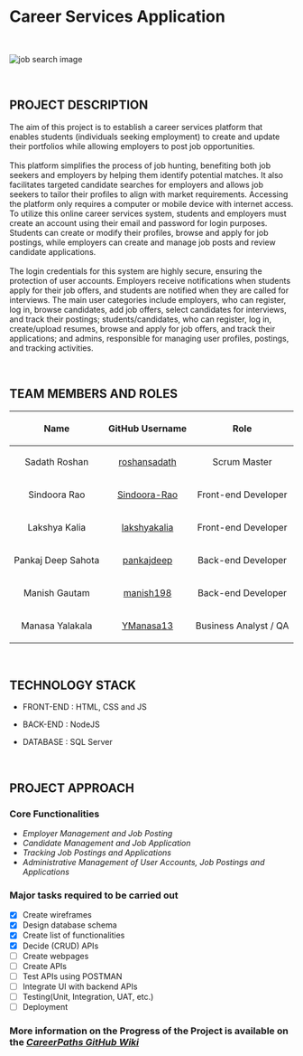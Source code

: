 # **Career Services Application**
&nbsp;

![job search image](https://d2zp5xs5cp8zlg.cloudfront.net/image-38279-800.jpg)

&nbsp;
## **PROJECT DESCRIPTION**
The aim of this project is to establish a career services platform that enables students (individuals seeking employment) to create and update their portfolios while allowing employers to post job opportunities.\
\
 This platform simplifies the process of job hunting, benefiting both job seekers and employers by helping them identify potential matches. It also facilitates targeted candidate searches for employers and allows job seekers to tailor their profiles to align with market requirements. Accessing the platform only requires a computer or mobile device with internet access. To utilize this online career services system, students and employers must create an account using their email and password for login purposes. Students can create or modify their profiles, browse and apply for job postings, while employers can create and manage job posts and review candidate applications.\
\
 The login credentials for this system are highly secure, ensuring the protection of user accounts. Employers receive notifications when students apply for their job offers, and students are notified when they are called for interviews. The main user categories include employers, who can register, log in, browse candidates, add job offers, select candidates for interviews, and track their postings; students/candidates, who can register, log in, create/upload resumes, browse and apply for job offers, and track their applications; and admins, responsible for managing user profiles, postings, and tracking activities.

&nbsp;


## **TEAM MEMBERS AND ROLES**

| <p style="text-align: center;">Name</p>           |   <p style="text-align: center;">GitHub Username</p>      |   <p style="text-align: center;">Role</p>       |
| ---------------|   --------------------|   ------------|
| <p style="text-align: center;">Sadath Roshan</p>  | <p style="text-align: center;">[roshansadath](https://github.com/roshansadath)</p> | <p style="text-align: center;">Scrum Master</p>  |
| <p style="text-align: center;">Sindoora Rao</p>  | <p style="text-align: center;">[Sindoora-Rao](https://github.com/Sindoora-Rao)</p> | <p style="text-align: center;">Front-end Developer</p>  |
| <p style="text-align: center;">Lakshya Kalia</p>  | <p style="text-align: center;">[lakshyakalia](https://github.com/lakshyakalia)</p> | <p style="text-align: center;">Front-end Developer</p>  |
| <p style="text-align: center;">Pankaj Deep Sahota</p>  | <p style="text-align: center;">[pankajdeep](https://github.com/pankajdeep)</p> | <p style="text-align: center;">Back-end Developer</p>  |
| <p style="text-align: center;">Manish Gautam</p>  | <p style="text-align: center;">[manish198](https://github.com/manish198)</p> | <p style="text-align: center;">Back-end Developer</p>  |
| <p style="text-align: center;">Manasa Yalakala</p>  | <p style="text-align: center;">[YManasa13](https://github.com/YManasa13)</p> | <p style="text-align: center;">Business Analyst / QA</p>  |

&nbsp;

## **TECHNOLOGY STACK**
- FRONT-END : HTML, CSS and JS 

- BACK-END : NodeJS

- DATABASE : SQL Server

&nbsp;

## **PROJECT APPROACH**

### Core Functionalities
- *Employer Management and Job Posting*
- *Candidate Management and Job Application* 
- *Tracking Job Postings and Applications* 
- *Administrative Management of User Accounts, Job Postings and Applications*


### Major tasks required to be carried out

- [x] Create wireframes
- [x] Design database schema
- [x] Create list of functionalities
- [x] Decide (CRUD) APIs
- [ ] Create webpages
- [ ] Create APIs
- [ ] Test APIs using POSTMAN
- [ ] Integrate UI with backend APIs
- [ ] Testing(Unit, Integration, UAT, etc.)
- [ ] Deployment

### More information on the Progress of the Project is available on the [*CareerPaths GitHub Wiki*](https://github.com/roshansadath/CareerPaths-SOEN6011Summer2023/wiki)
